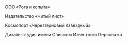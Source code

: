 ООО «Рога и копыта»

Издательство «Читый лист»

Космопорт «Черезтерновый Кзвёздный»

Дизайн-студия имени Слишком Известного Персонажа